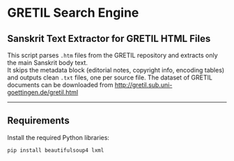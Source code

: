 
# GRETIL Search Engine

## Sanskrit Text Extractor for GRETIL HTML Files

This script parses `.htm` files from the GRETIL repository and extracts only the main Sanskrit body text.  
It skips the metadata block (editorial notes, copyright info, encoding tables) and outputs clean `.txt` files, one per source file. The dataset of GRETIL documents can be downloaded from http://gretil.sub.uni-goettingen.de/gretil.html

---

## Requirements

Install the required Python libraries:
```bash
pip install beautifulsoup4 lxml
